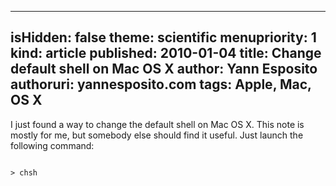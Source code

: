 -----
isHidden:       false
theme: scientific
menupriority:   1
kind:           article
published: 2010-01-04
title: Change default shell on Mac OS X
author: Yann Esposito
authoruri: yannesposito.com
tags:  Apple, Mac, OS X
-----

I just found a way to change the default shell on Mac OS X. This note is mostly for me, but somebody else should find it useful. Just launch the following command: 

<div><code class="zsh">
> chsh
</code></div>
